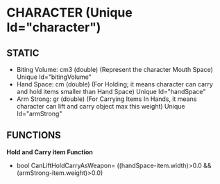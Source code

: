 # CHARACTER (Unique Id="character")
## STATIC
- Biting Volume: cm3 (double) (Represent the character Mouth Space) Unique Id="bitingVolume"
- Hand Space: cm (double) (For Holding; it means character can carry and hold items smaller than Hand Space) Unique Id="handSpace"
- Arm Strong: gr (double) (For Carrying Items In Hands, it means character can lift and carry object max this weight) Unique Id="armStrong"

## FUNCTIONS
**Hold and Carry item Function**

- bool CanLiftHoldCarryAsWeapon= ((handSpace-item.width)>0.0 && (armStrong-item.weight)>0.0)
